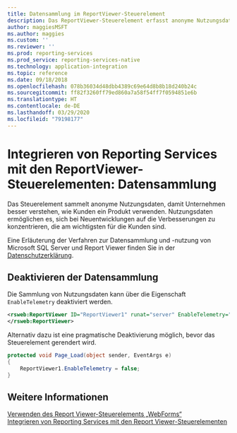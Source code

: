 ```yaml
---
title: Datensammlung im ReportViewer-Steuerelement
description: Das ReportViewer-Steuerelement erfasst anonyme Nutzungsdaten, um zu ermitteln, wie Kunden das Produkt verwenden, damit sich die Entwicklung auf Verbesserungen konzentrieren kann, die für Kunden am relevantesten sind.
author: maggiesMSFT
ms.author: maggies
ms.custom: ''
ms.reviewer: ''
ms.prod: reporting-services
ms.prod_service: reporting-services-native
ms.technology: application-integration
ms.topic: reference
ms.date: 09/18/2018
ms.openlocfilehash: 078b36034d48dbb4389c69e64d8b8b18d240b24c
ms.sourcegitcommit: ff82f3260ff79ed860a7a58f54ff7f0594851e6b
ms.translationtype: HT
ms.contentlocale: de-DE
ms.lasthandoff: 03/29/2020
ms.locfileid: "79198177"
---
```

# <a name="integrate-reporting-services-using-reportviewer-controls---data-collection"></a>Integrieren von Reporting Services mit den ReportViewer-Steuerelementen: Datensammlung

Das Steuerelement sammelt anonyme Nutzungsdaten, damit Unternehmen besser verstehen, wie Kunden ein Produkt verwenden. Nutzungsdaten ermöglichen es, sich bei Neuentwicklungen auf die Verbesserungen zu konzentrieren, die am wichtigsten für die Kunden sind.

Eine Erläuterung der Verfahren zur Datensammlung und -nutzung von Microsoft SQL Server und Report Viewer finden Sie in der [Datenschutzerklärung](https://go.microsoft.com/fwlink/?LinkID=868444).

## <a name="opting-out-of-data-collection"></a>Deaktivieren der Datensammlung

Die Sammlung von Nutzungsdaten kann über die Eigenschaft ```EnableTelemetry``` deaktiviert werden.

```xml
<rsweb:ReportViewer ID="ReportViewer1" runat="server" EnableTelemetry="false">
</rsweb:ReportViewer>
```

Alternativ dazu ist eine pragmatische Deaktivierung möglich, bevor das Steuerelement gerendert wird.
    
```csharp
protected void Page_Load(object sender, EventArgs e)
{
    ReportViewer1.EnableTelemetry = false;
}
```
## <a name="see-also"></a>Weitere Informationen

[Verwenden des Report Viewer-Steuerelements „WebForms“](../../reporting-services/application-integration/using-the-webforms-reportviewer-control.md)  
[Integrieren von Reporting Services mit den Report Viewer-Steuerelementen](../../reporting-services/application-integration/integrating-reporting-services-using-reportviewer-controls.md) 



